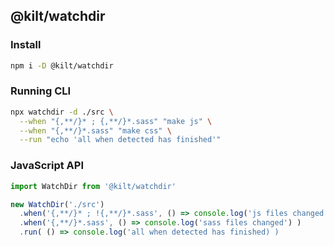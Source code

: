 
## @kilt/watchdir

### Install
``` sh
npm i -D @kilt/watchdir
```

### Running CLI
``` sh
npx watchdir -d ./src \
  --when "{,**/}* ; {,**/}*.sass" "make js" \
  --when "{,**/}*.sass" "make css" \
  --run "echo 'all when detected has finished'"
```

### JavaScript API
``` js
import WatchDir from '@kilt/watchdir'

new WatchDir('./src')
  .when('{,**/}* ; !{,**/}*.sass', () => console.log('js files changed') )
  .when('{,**/}*.sass', () => console.log('sass files changed') )
  .run( () => console.log('all when detected has finished) )

```
